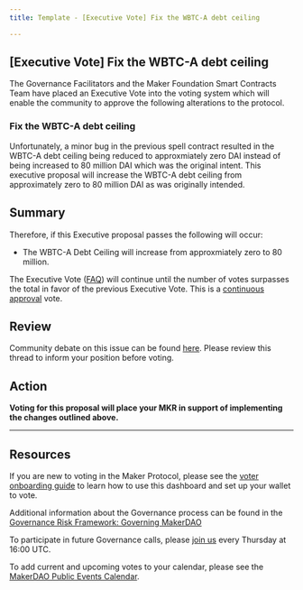 ```yaml
---
title: Template - [Executive Vote] Fix the WBTC-A debt ceiling

---
```

## [Executive Vote] Fix the WBTC-A debt ceiling

The Governance Facilitators and the Maker Foundation Smart Contracts Team have placed an Executive Vote into the voting system which will enable the community to approve the following alterations to the protocol.

### Fix the WBTC-A debt ceiling
Unfortunately, a minor bug in the previous spell contract resulted in the WBTC-A debt ceiling being reduced to approxmiately zero DAI instead of being increased to 80 million DAI which was the original intent. This executive proposal will increase the WBTC-A debt ceiling from approximately zero to 80 million DAI as was originally intended.

## Summary

Therefore, if this Executive proposal passes the following will occur:

- The WBTC-A Debt Ceiling will increase from approxmiately zero to 80 million.

The Executive Vote ([FAQ](https://community-development.makerdao.com/makerdao-mcd-faqs/faqs#governance)) will continue until the number of votes surpasses the total in favor of the previous Executive Vote. This is a [continuous approval](https://community-development.makerdao.com/makerdao-mcd-faqs/faqs/governance#what-is-continuous-approval-voting) vote.

## Review

Community debate on this issue can be found [here](https://forum.makerdao.com/t/3603). Please review this thread to inform your position before voting.

## Action

**Voting for this proposal will place your MKR in support of implementing the changes outlined above.**

---

## Resources

If you are new to voting in the Maker Protocol, please see the [voter onboarding guide](https://community-development.makerdao.com/onboarding/voter-onboarding) to learn how to use this dashboard and set up your wallet to vote.

Additional information about the Governance process can be found in the [Governance Risk Framework: Governing MakerDAO](https://community-development.makerdao.com/governance/governance-risk-framework)

To participate in future Governance calls, please [join us](https://community-development.makerdao.com/governance/governance-and-risk-meetings) every Thursday at 16:00 UTC.

To add current and upcoming votes to your calendar, please see the [MakerDAO Public Events Calendar](https://calendar.google.com/calendar/embed?src=makerdao.com_3efhm2ghipksegl009ktniomdk%40group.calendar.google.com&ctz=America%2FLos_Angeles).
